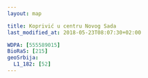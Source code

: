 ```yaml
---
layout: map

title: Koprivić u centru Novog Sada
last_modified_at: 2018-05-23T08:07:30+02:00

WDPA: [555589015]
BioRaS: [215]
geoSrbija:
  L1_182: [52]
---
```

